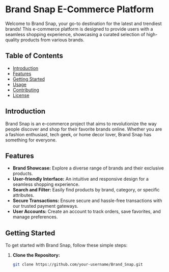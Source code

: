 # Brand Snap E-Commerce Platform

Welcome to Brand Snap, your go-to destination for the latest and trendiest brands! This e-commerce platform is designed to provide users with a seamless shopping experience, showcasing a curated selection of high-quality products from various brands.

## Table of Contents
- [Introduction](#introduction)
- [Features](#features)
- [Getting Started](#getting-started)
- [Usage](#usage)
- [Contributing](#contributing)
- [License](#license)

## Introduction

Brand Snap is an e-commerce project that aims to revolutionize the way people discover and shop for their favorite brands online. Whether you are a fashion enthusiast, tech geek, or home decor lover, Brand Snap has something for everyone.

## Features

- **Brand Showcase:** Explore a diverse range of brands and their exclusive products.
- **User-friendly Interface:** An intuitive and responsive design for a seamless shopping experience.
- **Search and Filter:** Easily find products by brand, category, or specific attributes.
- **Secure Transactions:** Ensure secure and hassle-free transactions with our trusted payment gateways.
- **User Accounts:** Create an account to track orders, save favorites, and manage preferences.

## Getting Started

To get started with Brand Snap, follow these simple steps:

1. **Clone the Repository:**
   ```bash
   git clone https://github.com/your-username/Brand_Snap.git
